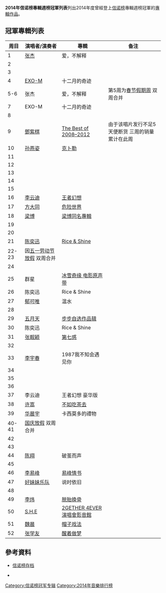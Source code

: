 **2014年信诺榜專輯週榜冠軍列表**列出2014年度曾經登上[信诺榜](../Page/信诺榜.md "wikilink")專輯週榜冠軍的[專輯作品](../Page/音樂專輯.md "wikilink")。

## 冠軍專輯列表

| 周目    | 演唱者/演奏者                                                      | 專輯                                                                                  | 备注                                                            |
| ----- | ------------------------------------------------------------ | ----------------------------------------------------------------------------------- | ------------------------------------------------------------- |
| 1     | [张杰](https://zh.wikipedia.org/wiki/张杰_\(中国大陆歌手\) "wikilink") | 爱，不解释                                                                               |                                                               |
| 2     |                                                              |                                                                                     |                                                               |
| 3     |                                                              |                                                                                     |                                                               |
| 4     | [EXO-M](../Page/EXO-M.md "wikilink")                         | 十二月的奇迹                                                                              |                                                               |
| 5-6   | 张杰                                                           | 爱，不解释                                                                               | 第5周为[春节假期周](https://zh.wikipedia.org/wiki/春节 "wikilink") 双周合并 |
| 7     | EXO-M                                                        | 十二月的奇迹                                                                              |                                                               |
| 8     |                                                              |                                                                                     |                                                               |
| 9     | [鄧紫棋](https://zh.wikipedia.org/wiki/鄧紫棋 "wikilink")          | [The Best of 2008–2012](../Page/The_Best_of_2008–2012.md "wikilink")                | 由于该唱片发行不足5天便断货 三周的销量累计在此周                                     |
| 10    | [孙燕姿](../Page/孙燕姿.md "wikilink")                             | [克卜勒](../Page/克卜勒_\(孫燕姿專輯\).md "wikilink")                                          |                                                               |
| 11    |                                                              |                                                                                     |                                                               |
| 12    |                                                              |                                                                                     |                                                               |
| 13    |                                                              |                                                                                     |                                                               |
| 14    |                                                              |                                                                                     |                                                               |
| 15    |                                                              |                                                                                     |                                                               |
| 16    | [李云迪](../Page/李云迪.md "wikilink")                             | [王者幻想](https://zh.wikipedia.org/wiki/王者幻想 "wikilink")                               |                                                               |
| 17    | [方大同](https://zh.wikipedia.org/wiki/方大同 "wikilink")          | [危险世界](https://zh.wikipedia.org/wiki/危險世界_Dangerous_World "wikilink")               |                                                               |
| 18    | [梁博](../Page/梁博.md "wikilink")                               | [梁博同名專輯](https://zh.wikipedia.org/wiki/梁博同名專輯 "wikilink")                           |                                                               |
| 19    |                                                              |                                                                                     |                                                               |
| 20    |                                                              |                                                                                     |                                                               |
| 21    | [陈奕迅](https://zh.wikipedia.org/wiki/陈奕迅 "wikilink")          | [Rice & Shine](../Page/Rice_&_Shine.md "wikilink")                                  |                                                               |
| 22-23 | 因[五一劳动节放假](../Page/国际劳动节.md "wikilink") 双周合并                 |                                                                                     |                                                               |
| 24    |                                                              |                                                                                     |                                                               |
| 25    | 群星                                                           | [冰雪奇缘 电影原声带](../Page/冰雪奇緣_\(原聲帶\).md "wikilink")                                    |                                                               |
| 26    | 陈奕迅                                                          | Rice & Shine                                                                        |                                                               |
| 27    | [郁可唯](../Page/郁可唯.md "wikilink")                             | 温水                                                                                  |                                                               |
| 28    |                                                              |                                                                                     |                                                               |
| 29    | [五月天](../Page/五月天.md "wikilink")                             | [步步自选作品辑](https://zh.wikipedia.org/wiki/步步自選作品輯_The_Best_of_1999-2013 "wikilink")   |                                                               |
| 30    | 陈奕迅                                                          | Rice & Shine                                                                        |                                                               |
| 31    | [张靓颖](https://zh.wikipedia.org/wiki/张靓颖 "wikilink")          | [第七感](../Page/第七感_\(张靓颖专辑\).md "wikilink")                                          |                                                               |
| 32    |                                                              |                                                                                     |                                                               |
| 33    | [李宇春](../Page/李宇春.md "wikilink")                             | 1987我不知会遇见你                                                                         |                                                               |
| 34    |                                                              |                                                                                     |                                                               |
| 35    |                                                              |                                                                                     |                                                               |
| 36    |                                                              |                                                                                     |                                                               |
| 37    | 李云迪                                                          | 王者幻想 豪华版                                                                            |                                                               |
| 38    | [许嵩](../Page/许嵩.md "wikilink")                               | [不如吃茶去](../Page/不如吃茶去.md "wikilink")                                                |                                                               |
| 39    | [华晨宇](../Page/华晨宇.md "wikilink")                             | 卡西莫多的禮物                                                                             |                                                               |
| 40-41 | [国庆放假](../Page/中华人民共和国国庆节.md "wikilink") 双周合并                |                                                                                     |                                                               |
| 42    |                                                              |                                                                                     |                                                               |
| 43    |                                                              |                                                                                     |                                                               |
| 44    | [陈翔](../Page/陈翔.md "wikilink")                               | 破茧而声                                                                                |                                                               |
| 45    |                                                              |                                                                                     |                                                               |
| 46    | [李易峰](../Page/李易峰.md "wikilink")                             | [易峰情书](https://zh.wikipedia.org/wiki/易峰情书 "wikilink")                               |                                                               |
| 47    | [好妹妹乐队](../Page/好妹妹乐队.md "wikilink")                         | 说时依旧                                                                                |                                                               |
| 48    |                                                              |                                                                                     |                                                               |
| 49    | [李炜](../Page/李炜_\(快乐男声\).md "wikilink")                      | [脱胎换骨](https://zh.wikipedia.org/wiki/脱胎换骨 "wikilink")                               |                                                               |
| 50    | [S.H.E](../Page/S.H.E.md "wikilink")                         | [2GETHER 4EVER演唱會影音館](https://zh.wikipedia.org/wiki/2GETHER_4EVER演唱會影音館 "wikilink") |                                                               |
| 51    | [魏晨](../Page/魏晨.md "wikilink")                               | [帽子戏法](https://zh.wikipedia.org/wiki/帽子戏法 "wikilink")                               |                                                               |
| 52    | [张学友](../Page/张学友.md "wikilink")                             | [醒着做梦](https://zh.wikipedia.org/wiki/醒着做梦 "wikilink")                               |                                                               |

## 參考資料

  - [信诺榜存档](http://www.sino-chart.com/archive/2014.html)

<!-- end list -->

  -
[Category:信诺榜冠军专辑](https://zh.wikipedia.org/wiki/Category:信诺榜冠军专辑 "wikilink") [Category:2014年音樂排行榜](https://zh.wikipedia.org/wiki/Category:2014年音樂排行榜 "wikilink")